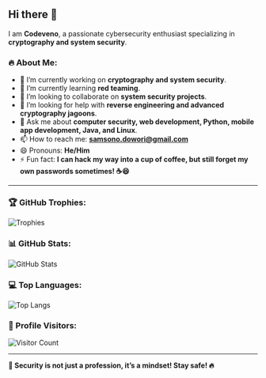 ## Hi there 👋

I am **Codeveno**, a passionate cybersecurity enthusiast specializing in **cryptography and system security**. 

### 🔥 About Me:
- 🔭 I’m currently working on **cryptography and system security**.
- 🌱 I’m currently learning **red teaming**.
- 👯 I’m looking to collaborate on **system security projects**.
- 🤔 I’m looking for help with **reverse engineering and advanced cryptography jagoons**.
- 💬 Ask me about **computer security, web development, Python, mobile app development, Java, and Linux**.
- 📫 How to reach me: **samsono.dowori@gmail.com**
- 😄 Pronouns: **He/Him**
- ⚡ Fun fact: **I can hack my way into a cup of coffee, but still forget my own passwords sometimes! ☕😆**

---

### 🏆 GitHub Trophies:
![Trophies](https://github-profile-trophy.vercel.app/?username=codeveno&theme=onedark&column=7)

### 📊 GitHub Stats:
![GitHub Stats](https://github-readme-stats.vercel.app/api?username=codeveno&show_icons=true&theme=radical&rank_icon=github)

### 💻 Top Languages:
![Top Langs](https://github-readme-stats.vercel.app/api/top-langs/?username=codeveno&layout=compact&theme=radical)

### 👀 Profile Visitors:
![Visitor Count](https://komarev.com/ghpvc/?username=codeveno&color=blue)

---

**🔐 Security is not just a profession, it’s a mindset! Stay safe! 🔥**

